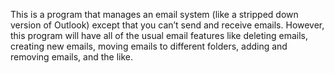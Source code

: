 This is a program that manages an email system (like a stripped down version of Outlook) except that you can’t send and receive emails. However, this program will have all
of the usual email features like deleting emails, creating new emails,
moving emails to different folders, adding and removing emails, and the
like. 
